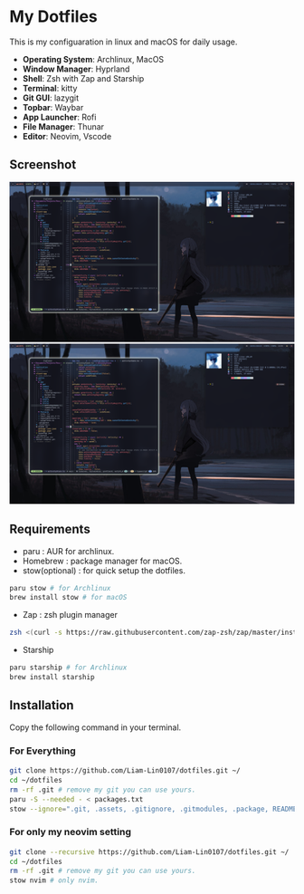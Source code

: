 # My Dotfiles

This is my configuaration in linux and macOS for daily usage.

- **Operating System**: Archlinux, MacOS
- **Window Manager**: Hyprland
- **Shell**: Zsh with Zap and Starship
- **Terminal**: kitty
- **Git GUI**: lazygit
- **Topbar**: Waybar
- **App Launcher**: Rofi
- **File Manager**: Thunar
- **Editor**: Neovim, Vscode

## Screenshot

![Alt text](./.assets/screenshot-float.png?raw=true)
![Alt text](./.assets/screenshot-tile.png?raw=true)

## Requirements

- paru : AUR for archlinux.
- Homebrew : package manager for macOS.
- stow(optional) : for quick setup the dotfiles.

```bash
paru stow # for Archlinux
brew install stow # for macOS
```

- Zap : zsh plugin manager

```zsh
zsh <(curl -s https://raw.githubusercontent.com/zap-zsh/zap/master/install.zsh)
```

- Starship

```zsh
paru starship # for Archlinux
brew install starship
```

## Installation

Copy the following command in your terminal.

### For Everything

```bash
git clone https://github.com/Liam-Lin0107/dotfiles.git ~/
cd ~/dotfiles
rm -rf .git # remove my git you can use yours.
paru -S --needed - < packages.txt
stow --ignore=".git, .assets, .gitignore, .gitmodules, .package, README.md" */ # Everything except .gitignore, .git folder, and etc.
```

### For only my neovim setting

```bash
git clone --recursive https://github.com/Liam-Lin0107/dotfiles.git ~/
cd ~/dotfiles
rm -rf .git # remove my git you can use yours.
stow nvim # only nvim.
```
